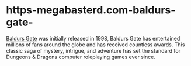 # https-megabasterd.com-baldurs-gate-
[Baldurs Gate](https://megabasterd.com/baldurs-gate/) was initially released in 1998, Baldurs Gate has entertained millions of fans around the globe and has received countless awards. This classic saga of mystery, intrigue, and adventure has set the standard for Dungeons &amp; Dragons computer roleplaying games ever since.
